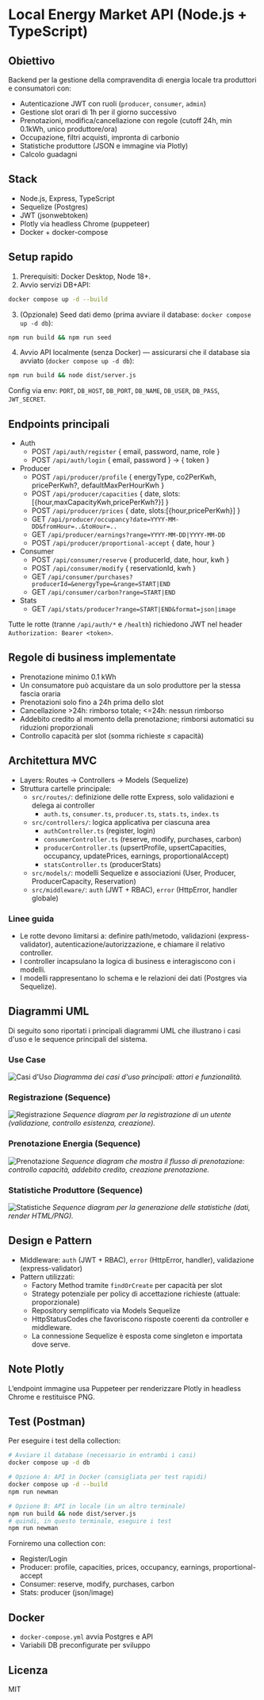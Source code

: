 # Local Energy Market API (Node.js + TypeScript)

## Obiettivo
Backend per la gestione della compravendita di energia locale tra produttori e consumatori con:
- Autenticazione JWT con ruoli (`producer`, `consumer`, `admin`)
- Gestione slot orari di 1h per il giorno successivo
- Prenotazioni, modifica/cancellazione con regole (cutoff 24h, min 0.1kWh, unico produttore/ora)
- Occupazione, filtri acquisti, impronta di carbonio
- Statistiche produttore (JSON e immagine via Plotly)
- Calcolo guadagni

## Stack
- Node.js, Express, TypeScript
- Sequelize (Postgres)
- JWT (jsonwebtoken)
- Plotly via headless Chrome (puppeteer)
- Docker + docker-compose

## Setup rapido
1. Prerequisiti: Docker Desktop, Node 18+.
2. Avvio servizi DB+API:
```bash
docker compose up -d --build
```
3. (Opzionale) Seed dati demo (prima avviare il database: `docker compose up -d db`):
```bash
npm run build && npm run seed
```
4. Avvio API localmente (senza Docker) — assicurarsi che il database sia avviato (`docker compose up -d db`):
```bash
npm run build && node dist/server.js
```
Config via env: `PORT`, `DB_HOST`, `DB_PORT`, `DB_NAME`, `DB_USER`, `DB_PASS`, `JWT_SECRET`.

## Endpoints principali
- Auth
  - POST `/api/auth/register` { email, password, name, role }
  - POST `/api/auth/login` { email, password } -> { token }
- Producer
  - POST `/api/producer/profile` { energyType, co2PerKwh, pricePerKwh?, defaultMaxPerHourKwh }
  - POST `/api/producer/capacities` { date, slots:[{hour,maxCapacityKwh,pricePerKwh?}] }
  - POST `/api/producer/prices` { date, slots:[{hour,pricePerKwh}] }
  - GET  `/api/producer/occupancy?date=YYYY-MM-DD&fromHour=..&toHour=..`
  - GET  `/api/producer/earnings?range=YYYY-MM-DD|YYYY-MM-DD`
  - POST `/api/producer/proportional-accept` { date, hour }
- Consumer
  - POST `/api/consumer/reserve` { producerId, date, hour, kwh }
  - POST `/api/consumer/modify` { reservationId, kwh }
  - GET  `/api/consumer/purchases?producerId=&energyType=&range=START|END`
  - GET  `/api/consumer/carbon?range=START|END`
- Stats
  - GET `/api/stats/producer?range=START|END&format=json|image`

Tutte le rotte (tranne `/api/auth/*` e `/health`) richiedono JWT nel header `Authorization: Bearer <token>`.

## Regole di business implementate
- Prenotazione minimo 0.1 kWh
- Un consumatore può acquistare da un solo produttore per la stessa fascia oraria
- Prenotazioni solo fino a 24h prima dello slot
- Cancellazione >24h: rimborso totale; <=24h: nessun rimborso
- Addebito credito al momento della prenotazione; rimborsi automatici su riduzioni proporzionali
- Controllo capacità per slot (somma richieste ≤ capacità)

## Architettura MVC
- Layers: Routes → Controllers → Models (Sequelize)
- Struttura cartelle principale:
  - `src/routes/`: definizione delle rotte Express, solo validazioni e delega ai controller
    - `auth.ts`, `consumer.ts`, `producer.ts`, `stats.ts`, `index.ts`
  - `src/controllers/`: logica applicativa per ciascuna area
    - `authController.ts` (register, login)
    - `consumerController.ts` (reserve, modify, purchases, carbon)
    - `producerController.ts` (upsertProfile, upsertCapacities, occupancy, updatePrices, earnings, proportionalAccept)
    - `statsController.ts` (producerStats)
  - `src/models/`: modelli Sequelize e associazioni (User, Producer, ProducerCapacity, Reservation)
  - `src/middleware/`: `auth` (JWT + RBAC), `error` (HttpError, handler globale)

### Linee guida
- Le rotte devono limitarsi a: definire path/metodo, validazioni (express-validator), autenticazione/autorizzazione, e chiamare il relativo controller.
- I controller incapsulano la logica di business e interagiscono con i modelli.
- I modelli rappresentano lo schema e le relazioni dei dati (Postgres via Sequelize).

## Diagrammi UML

Di seguito sono riportati i principali diagrammi UML che illustrano i casi d'uso e le sequence principali del sistema.

### Use Case
![Casi d'Uso](docs/Casi_Uso.png)
_Diagramma dei casi d'uso principali: attori e funzionalità._

### Registrazione (Sequence)
![Registrazione](docs/Registrazione.png)
_Sequence diagram per la registrazione di un utente (validazione, controllo esistenza, creazione)._ 

### Prenotazione Energia (Sequence)
![Prenotazione](docs/Prenotazione.png)
_Sequence diagram che mostra il flusso di prenotazione: controllo capacità, addebito credito, creazione prenotazione._

### Statistiche Produttore (Sequence)
![Statistiche](docs/Statistiche.png)
_Sequence diagram per la generazione delle statistiche (dati, render HTML/PNG)._ 

## Design e Pattern
- Middleware: `auth` (JWT + RBAC), `error` (HttpError, handler), validazione (express-validator)
- Pattern utilizzati:
  - Factory Method tramite `findOrCreate` per capacità per slot
  - Strategy potenziale per policy di accettazione richieste (attuale: proporzionale)
  - Repository semplificato via Models Sequelize
  - HttpStatusCodes che favoriscono risposte coerenti da controller e middleware.
  - La connessione Sequelize è esposta come singleton e importata dove serve.

## Note Plotly
L’endpoint immagine usa Puppeteer per renderizzare Plotly in headless Chrome e restituisce PNG.

## Test (Postman)
Per eseguire i test della collection:
```bash
# Avviare il database (necessario in entrambi i casi)
docker compose up -d db

# Opzione A: API in Docker (consigliata per test rapidi)
docker compose up -d --build
npm run newman

# Opzione B: API in locale (in un altro terminale)
npm run build && node dist/server.js
# quindi, in questo terminale, eseguire i test
npm run newman
```

Forniremo una collection con:
- Register/Login
- Producer: profile, capacities, prices, occupancy, earnings, proportional-accept
- Consumer: reserve, modify, purchases, carbon
- Stats: producer (json/image)

## Docker
- `docker-compose.yml` avvia Postgres e API
- Variabili DB preconfigurate per sviluppo

## Licenza
MIT
